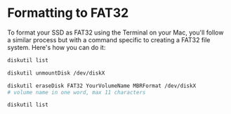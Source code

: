 # Formatting to FAT32

To format your SSD as FAT32 using the Terminal on your Mac, you'll follow a similar process but with a command specific to creating a FAT32 file system. Here's how you can do it:

```bash
diskutil list
```

```bash
diskutil unmountDisk /dev/diskX
```

```bash
diskutil eraseDisk FAT32 YourVolumeName MBRFormat /dev/diskX
# volume name in one word, max 11 characters
```

```bash
diskutil list
```
